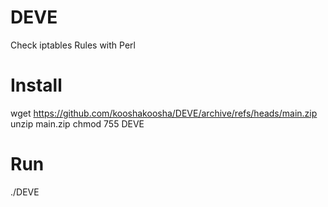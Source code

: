 # DEVE
Check iptables Rules with Perl


# Install

wget https://github.com/kooshakoosha/DEVE/archive/refs/heads/main.zip
unzip main.zip
chmod 755 DEVE

# Run

./DEVE



